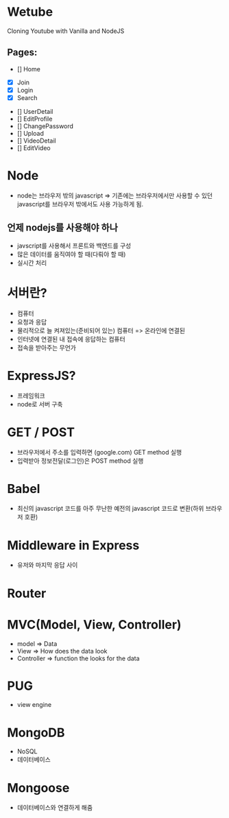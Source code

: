 # Wetube

Cloning Youtube with Vanilla and NodeJS


## Pages:
- [] Home
- [x] Join
- [x] Login
- [x] Search
- [] UserDetail
- [] EditProfile
- [] ChangePassword
- [] Upload
- [] VideoDetail
- [] EditVideo





# Node
- node는 브라우저 밖의 javascript
 => 기존에는 브라우저에서만 사용할 수 있던 javascript를 브라우저 밖에서도 사용 가능하게 됨.


## 언제 nodejs를 사용해야 하나
- javscript를 사용해서 프론트와 백엔드를 구성
- 많은 데이터를 움직여야 할 때(다뤄야 할 때)
- 실시간 처리

# 서버란?
- 컴퓨터
- 요청과 응답
- 물리적으로 늘 켜져있는(준비되어 있는) 컴퓨터 => 온라인에 연결된 
- 인터넷에 연결된 내 접속에 응답하는 컴퓨터
- 접속을 받아주는 무언가


# ExpressJS?
- 프레임워크
- node로 서버 구축


# GET / POST
- 브라우저에서 주소를 입력하면 (google.com) GET method 실행
- 입력받아 정보전달(로그인)은 POST method 실행

# Babel
- 최신의 javascript 코드를 아주 무난한 예전의 javascript 코드로 변환(하위 브라우저 호환)


# Middleware in Express
- 유저와 마지막 응답 사이

# Router


# MVC(Model, View, Controller)
 - model => Data
 - View => How does the data look
 - Controller => function the looks for the data


 # PUG
 - view engine

 # MongoDB
 - NoSQL
 - 데이터베이스
 # Mongoose
 - 데이터베이스와 연결하게 해줌
